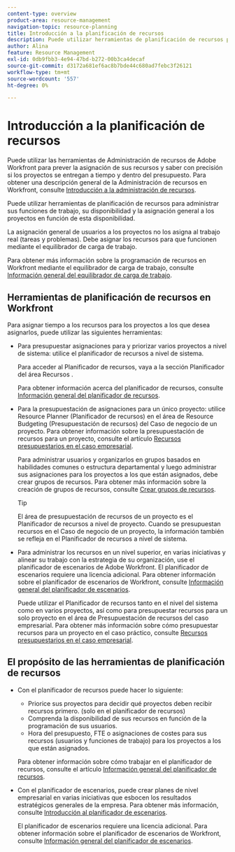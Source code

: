 ```yaml
---
content-type: overview
product-area: resource-management
navigation-topic: resource-planning
title: Introducción a la planificación de recursos
description: Puede utilizar herramientas de planificación de recursos para administrar sus funciones de trabajo, su disponibilidad y la asignación general a los proyectos en función de esta disponibilidad.
author: Alina
feature: Resource Management
exl-id: 0db9fbb3-4e94-47bd-b272-00b3ca4decaf
source-git-commit: d3172a681ef6ac8b7bde44c680ad7febc3f26121
workflow-type: tm+mt
source-wordcount: '557'
ht-degree: 0%

---
```


# Introducción a la planificación de recursos

<!--
<div data-mc-conditions="QuicksilverOrClassic.Draft mode">
<p>(**** THIS WILL BE LINKED TO THE PRODUCT UI IN THE PLANNER AREA***DO NOT DELETE OR CHANGE URL FOR THIS ARTICLE****) </p>
<p>(Alina ***Keep the pink blurb for all articles in this NEW section.***More prerequisites for Users (with later releases): - users have an accurate number for their FTE field; The Prerequisites section: (this is linked to other articles, do not change name and link/ anchor))</p>
</div>
-->

Puede utilizar las herramientas de Administración de recursos de Adobe Workfront para prever la asignación de sus recursos y saber con precisión si los proyectos se entregan a tiempo y dentro del presupuesto. Para obtener una descripción general de la Administración de recursos en Workfront, consulte [Introducción a la administración de recursos](../../resource-mgmt/resource-mgmt-overview/get-started-resource-management.md).

Puede utilizar herramientas de planificación de recursos para administrar sus funciones de trabajo, su disponibilidad y la asignación general a los proyectos en función de esta disponibilidad.

La asignación general de usuarios a los proyectos no los asigna al trabajo real (tareas y problemas). Debe asignar los recursos para que funcionen mediante el equilibrador de carga de trabajo.

Para obtener más información sobre la programación de recursos en Workfront mediante el equilibrador de carga de trabajo, consulte [Información general del equilibrador de carga de trabajo](../workload-balancer/overview-workload-balancer.md).

## Herramientas de planificación de recursos en Workfront

Para asignar tiempo a los recursos para los proyectos a los que desea asignarlos, puede utilizar las siguientes herramientas:

* Para presupuestar asignaciones para y priorizar varios proyectos a nivel de sistema: utilice el planificador de recursos a nivel de sistema.

   Para acceder al Planificador de recursos, vaya a la sección Planificador del área Recursos .

   Para obtener información acerca del planificador de recursos, consulte [Información general del planificador de recursos](../../resource-mgmt/resource-planning/get-started-resource-planner.md).

* Para la presupuestación de asignaciones para un único proyecto: utilice Resource Planner (Planificador de recursos) en el área de Resource Budgeting (Presupuestación de recursos) del Caso de negocio de un proyecto. Para obtener información sobre la presupuestación de recursos para un proyecto, consulte el artículo [Recursos presupuestarios en el caso empresarial](../../manage-work/projects/define-a-business-case/budget-resources-in-business-case.md).

   Para administrar usuarios y organizarlos en grupos basados en habilidades comunes o estructura departamental y luego administrar sus asignaciones para los proyectos a los que están asignados, debe crear grupos de recursos. Para obtener más información sobre la creación de grupos de recursos, consulte [Crear grupos de recursos](../../resource-mgmt/resource-planning/resource-pools/create-resource-pools.md).

   >[!TIP]
   >
   >El área de presupuestación de recursos de un proyecto es el Planificador de recursos a nivel de proyecto. Cuando se presupuestan recursos en el Caso de negocio de un proyecto, la información también se refleja en el Planificador de recursos a nivel de sistema.

* Para administrar los recursos en un nivel superior, en varias iniciativas y alinear su trabajo con la estrategia de su organización, use el planificador de escenarios de Adobe Workfront. El planificador de escenarios requiere una licencia adicional. Para obtener información sobre el planificador de escenarios de Workfront, consulte [Información general del planificador de escenarios](../../scenario-planner/scenario-planner-overview.md).

   Puede utilizar el Planificador de recursos tanto en el nivel del sistema como en varios proyectos, así como para presupuestar recursos para un solo proyecto en el área de Presupuestación de recursos del caso empresarial. Para obtener más información sobre cómo presupuestar recursos para un proyecto en el caso práctico, consulte [Recursos presupuestarios en el caso empresarial](../../manage-work/projects/define-a-business-case/budget-resources-in-business-case.md).

## El propósito de las herramientas de planificación de recursos

* Con el planificador de recursos puede hacer lo siguiente:

   * Priorice sus proyectos para decidir qué proyectos deben recibir recursos primero. (solo en el planificador de recursos)
   * Comprenda la disponibilidad de sus recursos en función de la programación de sus usuarios.
   * Hora del presupuesto, FTE o asignaciones de costes para sus recursos (usuarios y funciones de trabajo) para los proyectos a los que están asignados.

   Para obtener información sobre cómo trabajar en el planificador de recursos, consulte el artículo [Información general del planificador de recursos](../../resource-mgmt/resource-planning/get-started-resource-planner.md).

* Con el planificador de escenarios, puede crear planes de nivel empresarial en varias iniciativas que esbocen los resultados estratégicos generales de la empresa. Para obtener más información, consulte [Introducción al planificador de escenarios](../../scenario-planner/get-started-with-scenario-planning.md).

   El planificador de escenarios requiere una licencia adicional. Para obtener información sobre el planificador de escenarios de Workfront, consulte [Información general del planificador de escenarios](../../scenario-planner/scenario-planner-overview.md).

<!--
<h2 data-mc-conditions="QuicksilverOrClassic.Draft mode">Prerequisites for resource planning</h2>
-->

<!--
<p data-mc-conditions="QuicksilverOrClassic.Draft mode">(This section drafted because it was moved to the "Resource Planner overview" article instead. But this used to be true: THIS SECTION IS LINKED TO ALL RES PLANNING ARTICLES. DO NOT RENAME OF DELETE THIS!)</p>
-->

<!--
<p data-mc-conditions="QuicksilverOrClassic.Draft mode">To successfully use the Resource Planner for budgeting your resources, you must first ensure that you, your projects, and your tasks meet a set of prerequisites. These prerequisites are mandatory to display the correct information in the Resource Planner and to accurately manage your resources. </p>
-->

<!--
<note type="important">  If any of the following prerequisites are missing, you might find that some of the information about the allocation or the availability of the resources is missing or has a zero value.
<br>For more information understanding why fields are missing data or have zero values, hover over the fields.
</note>
-->

<!--
<p data-mc-conditions="QuicksilverOrClassic.Draft mode"> <img src="assets/no-users-with-this-role-in-the-res-pool-350x57.png" style="width: 350;height: 57;"> </p>
-->

<!--
<note type="note">
The following prerequisites are required only when viewing the Resource Planner by project or by job role or when budgeting resources in the Business Case of a project.
<br>For more information about the views in the Resource Planner, see the "Project/ Role/ User view" selection section in the article
<a href="../../resource-mgmt/resource-planning/get-started-resource-planner.md" class="MCXref xref">Resource Planner overview</a>.
<br>
</note>
-->

<!--
<p data-mc-conditions="QuicksilverOrClassic.Draft mode">The following types of prerequisites are required for the correct functionality of the Resource Planner: </p>
-->

<!--
  <li data-mc-conditions="QuicksilverOrClassic.Draft mode"><a href="#user-prerequisites" class="MCXref xref">User prerequisites</a> </li>
  -->

<!--
  <li data-mc-conditions="QuicksilverOrClassic.Draft mode"><a href="#project-prerequisites" class="MCXref xref">Project prerequisites</a> </li>
  -->

<!--
  <li data-mc-conditions="QuicksilverOrClassic.Draft mode"><a href="#tasks-and-issues-prerequisites" class="MCXref xref">Tasks and issues prerequisites</a> </li>
  -->

<!--
<h3 data-mc-conditions="QuicksilverOrClassic.Draft mode" id="user-prerequisites">User prerequisites</h3>
-->

<!--
<p data-mc-conditions="QuicksilverOrClassic.Draft mode">Ensure the following user setup exists before starting using the Resource Planner:</p>
<li>  <ul>   <li> <p data-mc-conditions="QuicksilverOrClassic.Draft mode">You have the correct access to budget resources.</p><p data-mc-conditions="QuicksilverOrClassic.Draft mode">For information about the access needed to budget resources, see the article <a href="../../resource-mgmt/resource-planning/access-needed-to-budget-resources.md" class="MCXref xref">Access needed to budget resources in&nbsp;Adobe Workfront</a>.</p>   </li>  </ul> </li>
-->

<!--
  <p data-mc-conditions="QuicksilverOrClassic.Draft mode">Users who are assigned to tasks are added to the Resource Pools associated with the project.</p>
  -->

<!--
  <p data-mc-conditions="QuicksilverOrClassic.Draft mode">For information about adding users to Resource Pools, see <a href="../../resource-mgmt/resource-planning/resource-pools/associate-resource-pools-with-users.md" class="MCXref xref">Associate resource pools with users </a> and <a href="../../resource-mgmt/resource-planning/resource-pools/create-resource-pools.md" class="MCXref xref">Create resource pools</a>.</p>
  -->

<!--
  >[!NOTE]
  >
  >
  >
  ><p data-mc-conditions="QuicksilverOrClassic.Draft mode">When users are not added to Resource Pools, the following scenarios may exist: </p>  >
  >
  >
  >   
  >   
  >   
  >     <li style="font-style: normal;" data-mc-conditions="QuicksilverOrClassic.Draft mode">The users do not appear in the Resource Planner although they might be assigned to tasks on the projects. </li>  >   
  >     <li style="font-style: normal;" data-mc-conditions="QuicksilverOrClassic.Draft mode">If the tasks they are associated with have Planned Hours, those hours do not appear for the project in the Resource Planner, unless the user is also associated with a job role on those tasks. </li>  >   
  >     <li style="font-style: normal;" data-mc-conditions="QuicksilverOrClassic.Draft mode">If the users are associated with a job role on a task on the project, the Planned Hours display in the Resource Planner for the job role, but the job role cannot be budgeted. </li>  >
  -->

<!--
  <p data-mc-conditions="QuicksilverOrClassic.Draft mode">Users who are assigned to work and Resource Pools must have Schedules and Job Roles associated with their profile.</p>
  -->

<!--
  <p data-mc-conditions="QuicksilverOrClassic.Draft mode">For information about associating Schedules and Job Roles with users, see the article <a href="../../administration-and-setup/add-users/create-and-manage-users/add-users.md" class="MCXref xref">Add users</a></p>
  -->

<!--
  <note type="note">  Users who are not associated with a Schedule but are in the Resource Pool of the project cannot be budgeted in the Resource Planner.
  </note>
  -->

<!--
  <p data-mc-conditions="QuicksilverOrClassic.Draft mode">For accurate Available Hours information, ensure that the schedules associated with your users have the schedule exceptions and time off updated.</p>
  -->

<!--
  <note type="note">  If a user is not associated with a Schedule, the Default Schedule of your Workfront system is associated with the user by default, for the purposes of the Resource Planner.
  </note>
  -->

<!--
  <p data-mc-conditions="QuicksilverOrClassic.Draft mode">For information about creating schedules, see the article <a href="../../administration-and-setup/set-up-workfront/configure-timesheets-schedules/create-schedules.md" class="MCXref xref">Create a schedule</a>.<br></p>
  -->

<!--
  <li data-mc-conditions="QuicksilverOrClassic.Draft mode">If you want to budget your resources by Cost, you must associate Job Roles with Cost/Hr. rates. The cost associated with Job Roles assigned to users in your Resource Pools is used to calculate the Budgeted Labor Cost and the Budgeted Cost of the project.<br>For information about associating job roles with rates, see the article <a href="../../administration-and-setup/set-up-workfront/organizational-setup/create-manage-job-roles.md" class="MCXref xref">Create and manage job roles</a>.<br>For information about calculating Budgeted Labor Cost, see the article <a href="../../manage-work/projects/project-finances/budgeted-labor-cost.md" class="MCXref xref">Understand Budgeted Labor Cost and Budgeted Hours for projects</a>.<br>For information about calculating Budgeted Cost, see the article <a href="../../manage-work/projects/project-finances/budgeted-cost.md" class="MCXref xref">Calculate Budgeted Cost</a>.</li>
  -->

<!--
<h3 data-mc-conditions="QuicksilverOrClassic.Draft mode" id="project-prerequisites">Project prerequisites</h3>
-->

<!--
<p data-mc-conditions="QuicksilverOrClassic.Draft mode">Ensure the following project setup exists before starting using the Resource Planner:</p>
-->

<!--
  <li data-mc-conditions="QuicksilverOrClassic.Draft mode"> Your projects are associated with Resource Pools.<br>For more information about adding Resource Pools to projects, see <a href="../../resource-mgmt/resource-planning/resource-pools/associate-resource-pools-with-projects-and-templates.md" class="MCXref xref">Associate resource pools with projects and templates</a>.<br>
  <note type="important">  Projects without Resource Pools do not display Planned Hour or assignments information in the Resource Planner.
  </note>
  -->

<!--
  <p data-mc-conditions="QuicksilverOrClassic.Draft mode">You have the correct access to budget resources.</p>
  -->

<!--
  <p data-mc-conditions="QuicksilverOrClassic.Draft mode">For information about the access needed to budget resources, see the article <a href="../../resource-mgmt/resource-planning/access-needed-to-budget-resources.md" class="MCXref xref">Access needed to budget resources in&nbsp;Adobe Workfront</a>.</p>
  -->

<!--
<h3 data-mc-conditions="QuicksilverOrClassic.Draft mode" id="tasks-and-issues-prerequisites">Tasks and issues prerequisites</h3>
-->

<!--
<p data-mc-conditions="QuicksilverOrClassic.Draft mode">Ensure the following tasks and issues setup exists before starting budgeting resources in the Resource Planner:</p>
-->

<!--
  <li data-mc-conditions="QuicksilverOrClassic.Draft mode"> The tasks or issues on the projects for which you are budgeting resources are assigned to one of these entities:<br>
  <ul>
  <li data-mc-conditions="QuicksilverOrClassic.Draft mode">Users in the Resource Pools of the project who are also associated with Job Roles</li>
  <li>
  <p data-mc-conditions="QuicksilverOrClassic.Draft mode">Job Roles</p>
  </li>  
  </ul>
  <note type="note">
  Teams assigned to tasks or issues do not display in the Resource Planner. The Planned Hours of tasks and issues assigned to job roles display in the Resource Planner, but these hours cannot be budgeted unless a user who is associated with the job role is listed in a Resource Pool associated with the project.
  </note>
  -->

<!--
  <p data-mc-conditions="QuicksilverOrClassic.Draft mode">Parent tasks should not be assigned to users or roles. </p>
  -->

<!--
  <p data-mc-conditions="QuicksilverOrClassic.Draft mode">This will impact the value of Planned Hours for the project. </p>
  -->

<!--
  <li data-mc-conditions="QuicksilverOrClassic.Draft mode">Tasks and issues have a value for Planned Hours which is greater than zero. </li>
  -->

<!--
  <li data-mc-conditions="QuicksilverOrClassic.Draft mode">Tasks and issues have a value for their Duration which is greater than zero. </li>
  -->

<!--
  <li data-mc-conditions="QuicksilverOrClassic.Draft mode">The Planned Dates of the issues are within the timeline of the project. </li>
  -->

<!--
<h2 data-mc-conditions="QuicksilverOrClassic.Draft mode">Access resource planning tools in&nbsp;Workfront</h2>
-->

<!--
<p data-mc-conditions="QuicksilverOrClassic.Draft mode">You can access the Planner from the  People Planner section  of the Resourcing area. </p>
-->

<!--
<p data-mc-conditions="QuicksilverOrClassic.Draft mode">For information about accessing the Planner, see <a href="../../resource-mgmt/resource-planning/get-started-resource-planner.md" class="MCXref xref">Resource Planner overview</a>.</p>
-->

<!--
<div data-mc-conditions="QuicksilverOrClassic.Draft mode">
<h2>Create Resource Pools</h2>
<p>(drafted because it's redundant with the user prerequisites above) </p>
<p>You can manage your user resources by adding users to Resource Pools. Having users organized in Resource Pools and associating the pools with your projects are prerequisites to Resource Planning.</p>
<p>For information about adding users to Resource Pools and associating them with projects, see <a href="../../resource-mgmt/resource-planning/resource-pools/create-resource-pools.md" class="MCXref xref">Create resource pools</a> and <a href="../../resource-mgmt/resource-planning/resource-pools/associate-resource-pools-with-users.md" class="MCXref xref">Associate resource pools with users </a>.</p>
</div>
-->

